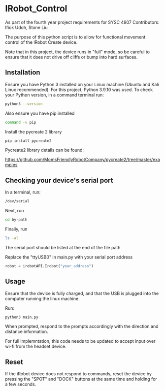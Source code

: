 # IRobot_Control
As part of the fourth year project requirements for SYSC 4907
Contributors:
Ifiok Udoh, Stone Liu

The purpose of this python script is to allow for functional movement control of the IRobot Create device.

Note that in this project, the device runs in "full" mode, so be careful to ensure that it does not drive off cliffs or bump into hard surfaces.

## Installation

Ensure you have Python 3 installed on your Linux machine (Ubuntu and Kali Linux recommended). For this project, Python 3.9.10 was used. 
To check your Python version, in a command terminal run:

```bash
python3 --version
```
Also ensure you have pip installed
```bash
command -v pip
```
Install the pycreate 2 library
```bash
pip install pycreate2
```
Pycreate2 library details can be found: 

https://github.com/MomsFriendlyRobotCompany/pycreate2/tree/master/examples

## Checking your device's serial port
In a terminal, run:
```bash
/dev/serial
```
Next, run
```bash
cd by-path
```
Finally, run
```bash
ls -al
```
The serial port should be listed at the end of the file path

Replace the "ttyUSB0" in main.py with your serial port address
```python
robot = irobotAPI.Irobot("your_address")
```

## Usage
Ensure that the device is fully charged, and that the USB is plugged into the computer running the linux machine.

Run:
```python
python3 main.py
```

When prompted, respond to the prompts accordingly with the direction and distance information.

For full implemntation, this code needs to be updated to accept input over wi-fi from the headset device.

## Reset
If the iRobot device does not respond to commands, reset the device by pressing the "SPOT" and "DOCK" buttons at the same time and holding for a few seconds.


